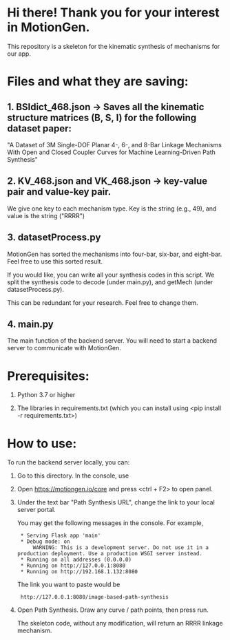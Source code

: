 # Hi there! Thank you for your interest in MotionGen. 

This repository is a skeleton for the kinematic synthesis of mechanisms for our app. 

# Files and what they are saving: 

## 1. BSIdict_468.json -> Saves all the kinematic structure matrices (B, S, I) for the following dataset paper: 

"A Dataset of 3M Single-DOF Planar 4-, 6-, and 8-Bar Linkage Mechanisms With Open and Closed Coupler Curves for Machine Learning-Driven Path Synthesis"

## 2. KV_468.json and VK_468.json -> key-value pair and value-key pair. 

We give one key to each mechanism type. Key is the string (e.g., 49), and value is the string ("RRRR")

## 3. datasetProcess.py 

MotionGen has sorted the mechanisms into four-bar, six-bar, and eight-bar. Feel free to use this sorted result.  

If you would like, you can write all your synthesis codes in this script. We split the synthesis code to decode (under main.py), and getMech (under datasetProcess.py). 

This can be redundant for your research. Feel free to change them. 

## 4. main.py 

The main function of the backend server. You will need to start a backend server to communicate with MotionGen. 


# Prerequisites: 

1. Python 3.7 or higher 

2. The libraries in requirements.txt (which you can install using <pip install -r requirements.txt>)


# How to use: 

To run the backend server locally, you can: 

1. Go to this directory. In the console, use <python main.py>

2. Open https://motiongen.io/core and press <ctrl + F2> to open panel. 

3. Under the text bar "Path Synthesis URL", change the link to your local server portal. 

    You may get the following messages in the console. For example, 

        * Serving Flask app 'main'
        * Debug mode: on
            WARNING: This is a development server. Do not use it in a production deployment. Use a production WSGI server instead.
        * Running on all addresses (0.0.0.0)
        * Running on http://127.0.0.1:8080
        * Running on http://192.168.1.132:8080

    The link you want to paste would be 

        http://127.0.0.1:8080/image-based-path-synthesis

4. Open Path Synthesis. Draw any curve / path points, then press run. 

    The skeleton code, without any modification, will return an RRRR linkage mechanism. 


